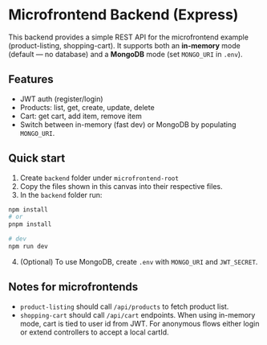 # Microfrontend Backend (Express)

This backend provides a simple REST API for the microfrontend example (product-listing, shopping-cart). It supports both an **in-memory** mode (default — no database) and a **MongoDB** mode (set `MONGO_URI` in `.env`).

## Features

- JWT auth (register/login)
- Products: list, get, create, update, delete
- Cart: get cart, add item, remove item
- Switch between in-memory (fast dev) or MongoDB by populating `MONGO_URI`.

## Quick start

1. Create `backend` folder under `microfrontend-root`
2. Copy the files shown in this canvas into their respective files.
3. In the `backend` folder run:

```bash
npm install
# or
pnpm install

# dev
npm run dev
```

4. (Optional) To use MongoDB, create `.env` with `MONGO_URI` and `JWT_SECRET`.

## Notes for microfrontends

- `product-listing` should call `/api/products` to fetch product list.
- `shopping-cart` should call `/api/cart` endpoints. When using in-memory mode, cart is tied to user id from JWT. For anonymous flows either login or extend controllers to accept a local cartId.
